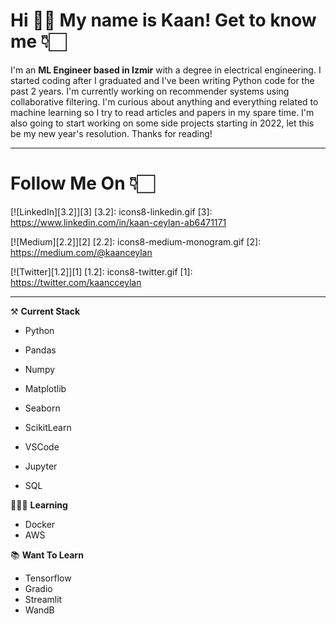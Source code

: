 # **Hi** 👋🏻 **My name is Kaan! Get to know me** 👇🏻
I'm an **ML Engineer based in Izmir** with a degree in electrical engineering. I started coding after I graduated and I've been writing Python code for the past 2 years. I'm currently working on recommender systems using collaborative filtering. I'm curious about anything and everything related to machine learning so I try to read articles and papers in my spare time. I'm also going to start working on some side projects starting in 2022, let this be my new year's resolution. Thanks for reading! 

***

# **Follow Me On** 👇🏻

[![LinkedIn][3.2]][3]
[3.2]: icons8-linkedin.gif
[3]: https://www.linkedin.com/in/kaan-ceylan-ab6471171

[![Medium][2.2]][2]
[2.2]: icons8-medium-monogram.gif 
[2]: https://medium.com/@kaanceylan

[![Twitter][1.2]][1]
[1.2]: icons8-twitter.gif 
[1]: https://twitter.com/kaancceylan

***

⚒️ **Current Stack**
- Python
- Pandas
- Numpy

- Matplotlib
- Seaborn
- ScikitLearn
- VSCode
- Jupyter
- SQL


👨🏻‍💻 **Learning**
- Docker
- AWS

📚 **Want To Learn**
- Tensorflow
- Gradio
- Streamlit
- WandB
